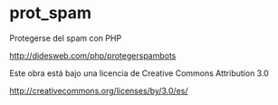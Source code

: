 # prot_spam
Protegerse del spam con PHP
<br>

http://didesweb.com/php/protegerspambots
<br>

Este obra está bajo una licencia de Creative Commons Attribution 3.0
<br>

http://creativecommons.org/licenses/by/3.0/es/<br>
